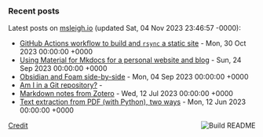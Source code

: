 ### Recent posts

<!-- blog starts -->
Latest posts on [msleigh.io](https://msleigh.io/) (updated Sat, 04 Nov 2023 23:46:57 -0000):
- [GitHub Actions workflow to build and `rsync` a static site](https://msleigh.io/blog/2023/10/30/github-actions-workflow-to-build-and-rsync-a-static-site/) - Mon, 30 Oct 2023 00:00:00 +0000
- [Using Material for Mkdocs for a personal website and blog](https://msleigh.io/blog/2023/09/24/using-material-for-mkdocs-for-a-personal-website-and-blog/) - Sun, 24 Sep 2023 00:00:00 +0000
- [Obsidian and Foam side-by-side](https://msleigh.io/blog/2023/09/04/obsidian-and-foam-side-by-side/) - Mon, 04 Sep 2023 00:00:00 +0000
- [Am I in a Git repository?](https://msleigh.io/blog/2023/07/20/am-i-in-a-git-repository/) - 
- [Markdown notes from Zotero](https://msleigh.io/blog/2023/07/12/markdown-notes-from-zotero/) - Wed, 12 Jul 2023 00:00:00 +0000
- [Text extraction from PDF (with Python), two ways](https://msleigh.io/blog/2023/06/12/text-extraction-from-pdf-with-python-two-ways/) - Mon, 12 Jun 2023 00:00:00 +0000
<!-- blog ends -->

<a href="https://github.com/msleigh/msleigh/actions"><img src="https://github.com/msleigh/msleigh/actions/workflows/build.yml/badge.svg" align="right" alt="Build README"></a>
<a href="https://simonwillison.net/2020/Jul/10/self-updating-profile-readme/">Credit</a>
